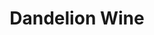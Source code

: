 ---
category: favorites
type: fiction

title: Dandelion Wine
author_first: Ray
author_last: Bradbury
description: For Bradbury, summer as a kid was a rite of passage, a tradition of confronting the wildness of the world with the courage and wonder of a kid. There’s more than nostalgia to the collection of stories, though. They are parables about what it means to grow up in a world that is bigger than we can know.
thumb: bradbury-dandelion-wine.jpg
amz_link: http://a.co/c3wMgSA
---
